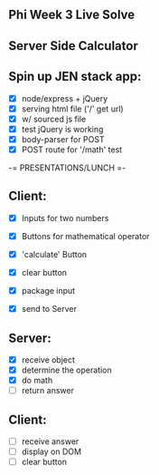 Phi Week 3 Live Solve
--------------------

Server Side Calculator
--------------------
Spin up JEN stack app:
--------------------
- [x] node/express + jQuery
- [x] serving html file ('/' get url)
- [x] w/ sourced js file
- [x] test jQuery is working
- [x] body-parser for POST
- [x] POST route for '/math' test

-= PRESENTATIONS/LUNCH =-

Client:
--------------------
- [x] Inputs for two numbers
- [x] Buttons for mathematical operator
- [x] 'calculate' Button
- [x] clear button
- [x] package input
- [x] send to Server



Server:
---------------------
- [x]  receive object
- [x] determine the operation
- [x] do math
- [ ] return answer

Client:
---------------------
- [ ] receive answer
- [ ] display on DOM
- [ ] clear button
